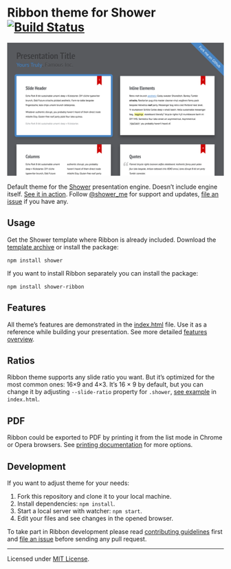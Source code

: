 # Ribbon theme for Shower [![Build Status](https://travis-ci.org/shower/ribbon.svg?branch=master)](https://travis-ci.org/shower/ribbon)

![Ribbon screen shot](pictures/canvas.png)

Default theme for the [Shower](https://github.com/shower/shower/) presentation engine. Doesn’t include engine itself. [See it in action](http://shwr.me/shower/themes/ribbon/). Follow [@shower_me](https://twitter.com/shower_me) for support and updates, [file an issue](https://github.com/shower/shower/issues/new) if you have any.

## Usage

Get the Shower template where Ribbon is already included. Download the [template archive](http://shwr.me/shower.zip) or install the package:

	npm install shower

If you want to install Ribbon separately you can install the package:

	npm install shower-ribbon

## Features

All theme’s features are demonstrated in the [index.html](index.html) file. Use it as a reference while building your presentation. See more detailed [features overview](https://github.com/shower/shower/blob/master/docs/features-en.md).

## Ratios

Ribbon theme supports any slide ratio you want. But it’s optimized for the most common ones: 16×9 and 4×3. It’s 16 × 9 by default, but you can change it by adjusting `--slide-ratio` property for `.shower`, [see example](https://github.com/shower/ribbon/blob/master/index.html#L10) in `index.html`.

## PDF

Ribbon could be exported to PDF by printing it from the list mode in Chrome or Opera browsers. See [printing documentation](https://github.com/shower/shower/blob/master/docs/printing-en.md) for more options.

## Development

If you want to adjust theme for your needs:

1. Fork this repository and clone it to your local machine.
2. Install dependencies: `npm install`.
3. Start a local server with watcher: `npm start`.
4. Edit your files and see changes in the opened browser.

To take part in Ribbon development please read [contributing guidelines](CONTRIBUTING.md) first and [file an issue](https://github.com/shower/shower/issues/new) before sending any pull request.

---
Licensed under [MIT License](LICENSE.md).
